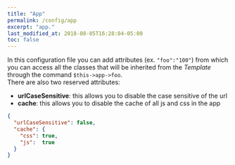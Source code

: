 ```yaml
---
title: "App"
permalink: /config/app
excerpt: "app."
last_modified_at: 2018-08-05T16:28:04-05:00
toc: false
---
```


In this configuration file you can add attributes (ex. `"foo":"100"`) from which you can access all the classes that will be inherited from the _Template_ through the command `$this->app->foo`.<br>
There are also two reserved attributes:
- __urlCaseSensitive__: this allows you to disable the case sensitive of the url
- __cache__: this allows you to disable the cache of all js and css in the app

```json
{
  "urlCaseSensitive": false,
  "cache": {
    "css": true,
    "js":  true
  }
}
```
